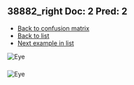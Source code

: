 ## 38882_right Doc: 2 Pred: 2
- [Back to confusion matrix](https://github.com/juliandewit/kaggle_retinopathy/blob/master/matrix.md)
- [Back to list](https://github.com/juliandewit/kaggle_retinopathy/blob/master/lists/22/list.md)
- [Next example in list](https://github.com/juliandewit/kaggle_retinopathy/blob/master/lists/22/38/38884_left.md)

![Eye](https://retinopaty.blob.core.windows.net/size1024/38882_right_2.jpeg)

### 

![Eye]()

